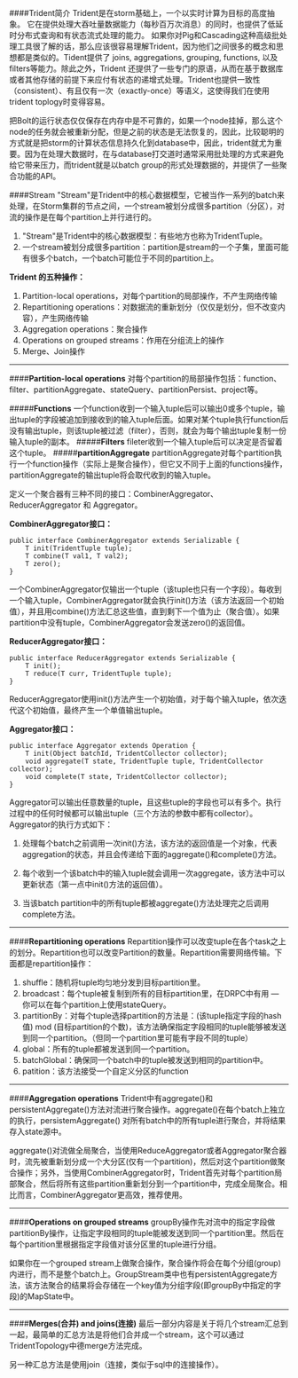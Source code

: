 ####Trident简介
Trident是在storm基础上，一个以实时计算为目标的高度抽象。 它在提供处理大吞吐量数据能力（每秒百万次消息）的同时，也提供了低延时分布式查询和有状态流式处理的能力。 如果你对Pig和Cascading这种高级批处理工具很了解的话，那么应该很容易理解Trident，因为他们之间很多的概念和思想都是类似的。Tident提供了 joins, aggregations, grouping, functions, 以及 filters等能力。除此之外，Trident 还提供了一些专门的原语，从而在基于数据库或者其他存储的前提下来应付有状态的递增式处理。Trident也提供一致性（consistent）、有且仅有一次（exactly-once）等语义，这使得我们在使用trident toplogy时变得容易。

 把Bolt的运行状态仅仅保存在内存中是不可靠的，如果一个node挂掉，那么这个node的任务就会被重新分配，但是之前的状态是无法恢复的，因此，比较聪明的方式就是把storm的计算状态信息持久化到database中，因此，trident就尤为重要。因为在处理大数据时，在与database打交道时通常采用批处理的方式来避免给它带来压力，而trident就是以batch group的形式处理数据的，并提供了一些聚合功能的API。

####Stream
"Stream"是Trident中的核心数据模型，它被当作一系列的batch来处理，在Storm集群的节点之间，一个stream被划分成很多partition（分区），对流的操作是在每个partition上并行进行的。

 1. "Stream"是Trident中的核心数据模型：有些地方也称为TridentTuple。
 2. 一个stream被划分成很多partition：partition是stream的一个子集，里面可能有很多个batch，一个batch可能位于不同的partition上。
 
**Trident 的五种操作：**

 1. Partition-local operations，对每个partition的局部操作，不产生网络传输
 2. Repartitioning operations：对数据流的重新划分（仅仅是划分，但不改变内容），产生网络传输
 3. Aggregation operations：聚合操作
 4. Operations on grouped streams：作用在分组流上的操作
 5. Merge、Join操作

 ---
####**Partition-local operations**
对每个partition的局部操作包括：function、filter、partitionAggregate、stateQuery、partitionPersist、project等。

#####**Functions**
一个function收到一个输入tuple后可以输出0或多个tuple，输出tuple的字段被追加到接收到的输入tuple后面。如果对某个tuple执行function后没有输出tuple，则该tuple被过滤（filter），否则，就会为每个输出tuple复制一份输入tuple的副本。
#####**Filters**
fileter收到一个输入tuple后可以决定是否留着这个tuple。
#####**partitionAggregate**
partitionAggregate对每个partition执行一个function操作（实际上是聚合操作），但它又不同于上面的functions操作，partitionAggregate的输出tuple将会取代收到的输入tuple。

定义一个聚合器有三种不同的接口：CombinerAggregator、ReducerAggregator 和 Aggregator。

**CombinerAggregator接口：**

```
public interface CombinerAggregator extends Serializable {
	T init(TridentTuple tuple);
    T combine(T val1, T val2);
	T zero();
}
```

一个CombinerAggregator仅输出一个tuple（该tuple也只有一个字段）。每收到一个输入tuple，CombinerAggregator就会执行init()方法（该方法返回一个初始值），并且用combine()方法汇总这些值，直到剩下一个值为止（聚合值）。如果partition中没有tuple，CombinerAggregator会发送zero()的返回值。

**ReducerAggregator接口：**

```
public interface ReducerAggregator extends Serializable {
    T init();
    T reduce(T curr, TridentTuple tuple);
}
```
ReducerAggregator使用init()方法产生一个初始值，对于每个输入tuple，依次迭代这个初始值，最终产生一个单值输出tuple。

**Aggregator接口：**

```
public interface Aggregator extends Operation {
    T init(Object batchId, TridentCollector collector);
    void aggregate(T state, TridentTuple tuple, TridentCollector collector);
    void complete(T state, TridentCollector collector);
}
```
Aggregator可以输出任意数量的tuple，且这些tuple的字段也可以有多个。执行过程中的任何时候都可以输出tuple（三个方法的参数中都有collector）。Aggregator的执行方式如下：

 1. 处理每个batch之前调用一次init()方法，该方法的返回值是一个对象，代表aggregation的状态，并且会传递给下面的aggregate()和complete()方法。
 
 2. 每个收到一个该batch中的输入tuple就会调用一次aggregate，该方法中可以更新状态（第一点中init()方法的返回值）。
 3. 当该batch partition中的所有tuple都被aggregate()方法处理完之后调用complete方法。

---
####**Repartitioning operations**
Repartition操作可以改变tuple在各个task之上的划分。Repartition也可以改变Partition的数量。Repartition需要网络传输。下面都是repartition操作：

 1. shuffle：随机将tuple均匀地分发到目标partition里。
 2. broadcast：每个tuple被复制到所有的目标partition里，在DRPC中有用 — 你可以在每个partition上使用stateQuery。
 3. partitionBy：对每个tuple选择partition的方法是：(该tuple指定字段的hash值) mod (目标partition的个数)，该方法确保指定字段相同的tuple能够被发送到同一个partition。（但同一个partition里可能有字段不同的tuple）
 4. global：所有的tuple都被发送到同一个partition。
 5. batchGlobal：确保同一个batch中的tuple被发送到相同的partition中。
 6. patition：该方法接受一个自定义分区的function

---
####**Aggregation operations**
Trident中有aggregate()和persistentAggregate()方法对流进行聚合操作。aggregate()在每个batch上独立的执行，persistemAggregate() 对所有batch中的所有tuple进行聚合，并将结果存入state源中。

aggregate()对流做全局聚合，当使用ReduceAggregator或者Aggregator聚合器时，流先被重新划分成一个大分区(仅有一个partition)，然后对这个partition做聚合操作；另外，当使用CombinerAggregator时，Trident首先对每个partition局部聚合，然后将所有这些partition重新划分到一个partition中，完成全局聚合。相比而言，CombinerAggregator更高效，推荐使用。

---
####**Operations on grouped streams**
groupBy操作先对流中的指定字段做partitionBy操作，让指定字段相同的tuple能被发送到同一个partition里。然后在每个partition里根据指定字段值对该分区里的tuple进行分组。

如果你在一个grouped stream上做聚合操作，聚合操作将会在每个分组(group)内进行，而不是整个batch上。GroupStream类中也有persistentAggregate方法，该方法聚合的结果将会存储在一个key值为分组字段(即groupBy中指定的字段)的MapState中。

---
####**Merges(合并) and joins(连接)**
最后一部分内容是关于将几个stream汇总到一起，最简单的汇总方法是将他们合并成一个stream，这个可以通过TridentTopology中德merge方法完成。

另一种汇总方法是使用join（连接，类似于sql中的连接操作）。

 

